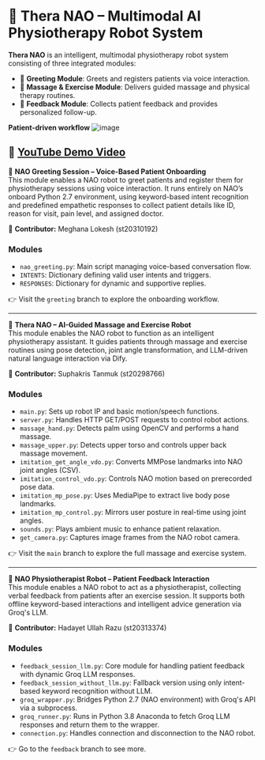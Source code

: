 # 🤖 Thera NAO – Multimodal AI Physiotherapy Robot System

**Thera NAO** is an intelligent, multimodal physiotherapy robot system consisting of three integrated modules:
- 🤝 **Greeting Module**: Greets and registers patients via voice interaction.
- 💆 **Massage & Exercise Module**: Delivers guided massage and physical therapy routines.
- 💬 **Feedback Module**: Collects patient feedback and provides personalized follow-up.


**Patient-driven workflow**
![image](https://github.com/user-attachments/assets/2a93a39d-eef4-4b8a-b324-d53a45dffc40)

🎥 **[YouTube Demo Video](https://youtube.com/your_demo_link_here)**
---

🤖 **NAO Greeting Session – Voice-Based Patient Onboarding**  
This module enables a NAO robot to greet patients and register them for physiotherapy sessions using voice interaction. It runs entirely on NAO’s onboard Python 2.7 environment, using keyword-based intent recognition and predefined empathetic responses to collect patient details like ID, reason for visit, pain level, and assigned doctor.

🧩 **Contributor:** Meghana Lokesh (st20310192)

### Modules  
- `nao_greeting.py`: Main script managing voice-based conversation flow.  
- `INTENTS`: Dictionary defining valid user intents and triggers.  
- `RESPONSES`: Dictionary for dynamic and supportive replies.

👉 Visit the `greeting` branch to explore the onboarding workflow.

---

🤖 **Thera NAO – AI-Guided Massage and Exercise Robot**  
This module enables the NAO robot to function as an intelligent physiotherapy assistant. It guides patients through massage and exercise routines using pose detection, joint angle transformation, and LLM-driven natural language interaction via Dify.

🧩 **Contributor:** Suphakris Tanmuk (st20298766)

### Modules  
- `main.py`: Sets up robot IP and basic motion/speech functions.  
- `server.py`: Handles HTTP GET/POST requests to control robot actions.  
- `massage_hand.py`: Detects palm using OpenCV and performs a hand massage.  
- `massage_upper.py`: Detects upper torso and controls upper back massage movement.  
- `imitation_get_angle_vdo.py`: Converts MMPose landmarks into NAO joint angles (CSV).  
- `imitation_control_vdo.py`: Controls NAO motion based on prerecorded pose data.  
- `imitation_mp_pose.py`: Uses MediaPipe to extract live body pose landmarks.  
- `imitation_mp_control.py`: Mirrors user posture in real-time using joint angles.  
- `sounds.py`: Plays ambient music to enhance patient relaxation.  
- `get_camera.py`: Captures image frames from the NAO robot camera.

👉 Visit the `main` branch to explore the full massage and exercise system.

---

🤖 **NAO Physiotherapist Robot – Patient Feedback Interaction**  
This module enables a NAO robot to act as a physiotherapist, collecting verbal feedback from patients after an exercise session. It supports both offline keyword-based interactions and intelligent advice generation via Groq's LLM.

🧩 **Contributor:** Hadayet Ullah Razu (st20313374)

### Modules  
- `feedback_session_llm.py`: Core module for handling patient feedback with dynamic Groq LLM responses.  
- `feedback_session_without_llm.py`: Fallback version using only intent-based keyword recognition without LLM.  
- `groq_wrapper.py`: Bridges Python 2.7 (NAO environment) with Groq's API via a subprocess.  
- `groq_runner.py`: Runs in Python 3.8 Anaconda to fetch Groq LLM responses and return them to the wrapper.  
- `connection.py`: Handles connection and disconnection to the NAO robot.

👉 Go to the `feedback` branch to see more.

